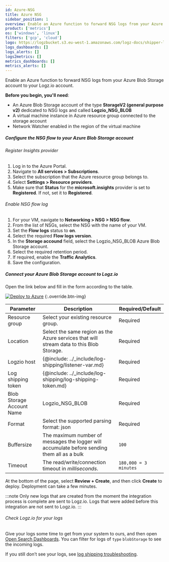 ```yaml
---
id: Azure-NSG
title: Azure NSG
sidebar_position: 1
overview: Enable an Azure function to forward NSG logs from your Azure Blob Storage account to your Logz.io account.
product: ['metrics']
os: ['windows', 'linux']
filters: ['gcp', 'cloud']
logo: https://logzbucket.s3.eu-west-1.amazonaws.com/logz-docs/shipper-logos/nsg-logo.png
logs_dashboards: []
logs_alerts: []
logs2metrics: []
metrics_dashboards: []
metrics_alerts: []
---
```



Enable an Azure function to forward NSG logs from your Azure Blob Storage account to your Logz.io account.


**Before you begin, you'll need**: 

* An Azure Blob Storage account of the type **StorageV2 (general purpose v2)** dedicated to NSG logs and called **Logzio_NSG_BLOB**
* A virtual machine instance in Azure resource group connected to the storage account
* Network Watcher enabled in the region of the virtual machine

 

##### Configure the NSG flow to your Azure Blob Storage account

###### Register Insights provider

1. Log in to the Azure Portal.
2. Navigate to **All services > Subscriptions**.
3. Select the subscription that the Azure resource group belongs to.
4. Select **Settings > Resource providers**.
5. Make sure that **Status** for the **microsoft.insights** provider is set to **Registered**. If not, set it to **Registered**.
  

###### Enable NSG flow log
   
1. For your VM, navigate to **Networking > NSG > NSG flow**.
2. From the list of NSGs, select the NSG with the name of your VM.
3. Set the **Flow logs** status to **on**.
4. Select the required **Flow logs version**.
5. In the **Storage accound** field, select the Logzio_NSG_BLOB Azure Blob Storage account.
6. Select the required retention period.
7. If required, enable the **Traffic Analytics**.
8. Save the configuration.
  
##### Connect your Azure Blob Storage account to Logz.io

Open the link below and fill in the form according to the table.

[![Deploy to Azure](https://dytvr9ot2sszz.cloudfront.net/logz-docs/azure_blob/deploybutton-az.png)](https://portal.azure.com/#create/Microsoft.Template/uri/https%3A%2F%2Fraw.githubusercontent.com%2Flogzio%2Flogzio-azure-blob%2Fmaster%2Fdeployments%2FdeploymentTemplate.json)
{:.override.btn-img}

| Parameter | Description | Required/Default |
|---|---|---|
| Resource group | Select your existing resource group. | Required |
| Location | Select the same region as the Azure services that will stream data to this Blob Storage.  |  Required |
| Logzio host | {@include: ../_include/log-shipping/listener-var.md} |  Required |
| Log shipping token  | {@include: ../_include/log-shipping/log-shipping-token.md} | Required |
| Blob Storage Account Name | Logzio_NSG_BLOB |  Required |
| Format | Select the supported parsing format: json | Required |
| Buffersize | The maximum number of messages the logger will accumulate before sending them all as a bulk  | `100` |
| Timeout | The read/write/connection timeout in *milliseconds*.  | `180,000 = 3 minutes` | 

At the bottom of the page, select **Review + Create**, and then click **Create** to deploy.  Deployment can take a few minutes. 

:::note
Only new logs that are created from the moment the integration process is complete are sent to Logz.io. Logs that were added before this integration are not sent to Logz.io.
:::
 

###### Check Logz.io for your logs

Give your logs some time to get from your system to ours, and then open [Open Search Dashboards](https://app.logz.io/#/dashboard/osd). You can filter for logs of `type` `blobStorage` to see the incoming logs.
  
If you still don’t see your logs, see [log shipping troubleshooting](https://docs.logz.io/user-guide/log-shipping/log-shipping-troubleshooting.html).

 


